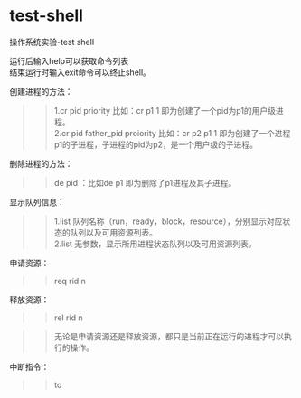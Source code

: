 # test-shell
操作系统实验-test shell  

运行后输入help可以获取命令列表  
结束运行时输入exit命令可以终止shell。  

创建进程的方法：  
>>1.cr pid priority 比如：cr  p1 1 即为创建了一个pid为p1的用户级进程。  
>>2.cr pid father_pid proiority 比如：cr p2 p1 1 即为创建了一个进程p1的子进程，子进程的pid为p2，是一个用户级的子进程。 

删除进程的方法：  
>>de pid ：比如de p1 即为删除了p1进程及其子进程。  

显示队列信息：  
>>1.list 队列名称（run，ready，block，resource），分别显示对应状态的队列以及可用资源列表。  
>>2.list 无参数，显示所用进程状态队列以及可用资源列表。  

申请资源：  
>>req rid n  

释放资源：  
>>rel rid n  

>>无论是申请资源还是释放资源，都只是当前正在运行的进程才可以执行的操作。  

中断指令：  
>>to  
